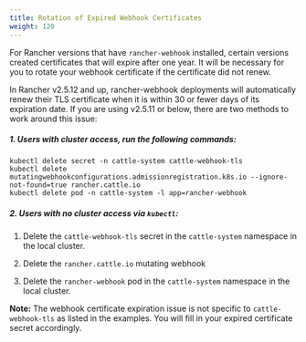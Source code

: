 ```yaml
---
title: Rotation of Expired Webhook Certificates
weight: 120
---
```


For Rancher versions that have `rancher-webhook` installed, certain versions created certificates that will expire after one year. It will be necessary for you to rotate your webhook certificate if the certificate did not renew.

In Rancher v2.5.12 and up, rancher-webhook deployments will automatically renew their TLS certificate when it is within 30 or fewer days of its expiration date. If you are using v2.5.11 or below, there are two methods to work around this issue:

##### 1. Users with cluster access, run the following commands:
```
kubectl delete secret -n cattle-system cattle-webhook-tls
kubectl delete mutatingwebhookconfigurations.admissionregistration.k8s.io --ignore-not-found=true rancher.cattle.io
kubectl delete pod -n cattle-system -l app=rancher-webhook
```

##### 2. Users with no cluster access via `kubectl`:

1. Delete the `cattle-webhook-tls` secret in the `cattle-system` namespace in the local cluster.

2. Delete the `rancher.cattle.io` mutating webhook

3. Delete the `rancher-webhook` pod in the `cattle-system` namespace in the local cluster.

**Note:** The webhook certificate expiration issue is not specific to `cattle-webhook-tls` as listed in the examples. You will fill in your expired certificate secret accordingly.
